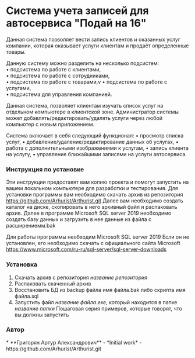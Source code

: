 <h1> Система учета записей для автосервиса "Подай на 16" </h1>

Данная система позволяет вести запись клиентов и оказанных услуг компании, которая оказывает услуги клиентам и продаёт определенные товары.

Данную систему можно разделить на несколько подсистем:<br>
• подсистема по работе с клиентами,<br>
• подсистема по работе с сотрудниками,<br>
• подсистема по работе с товарами,v
• подсистема по работе с услугами,<br>
• подсистема для управления компанией.


Данная система, позволяет клиентам изучать список услуг на отдельном компьютере в клиентской зоне.
Администратор системы может добавлять/редактировать/удалять услуги через любой компьютер с новым приложением.

Система включает в себя следующий функционал:
• просмотр списка услуг,
• добавление/удаление/редактирование данных об услугах,
• работа с дополнительными изображениями к услугам,
• запись клиента на услугу,
• управление ближайшими записями на услуги автосервиса.

<h3>Инструкция по установке</h3>

Эти инструкции предоставят вам копию проекта и помогут запустить на вашем локальном компьютере для разработки и тестирования.
Для установки программы вам необходимо скачать архив из репозитория https://github.com/Arhurist/Arthurist.git
Далее вам необходимо создать каталог на диске, скопировать в него архивный файл и распаковать архив.
Далее в программе Microsoft SQL server 2019 необходимо создать базу данных и загрузить в нее данные из файла с расширениемм.bak

Для работы программы необходим Microsoft SQL server 2019
Если он не установлен, его необходимо скачать с официального сайта Microsoft https://www.microsoft.com/ru-ru/sql-server/sql-server-downloads

<h3>Установка</h3>

1. Скачать архив с репозитория *название репозитория*
2. Распаковать скаченный архив
3. Восстановить БД из backup файла имя файла.bak либо скрипта имя файла.sql
4. Запустить файл *название файла.exe*, который находится в папке *название папки*
Пошаговая серия примеров, которые говорят, что вы должны запустить


<h3> Автор </h3>
* **Григорян Артур Александрович** - *Initial work* - https://github.com/Arhurist/Arthurist.git


